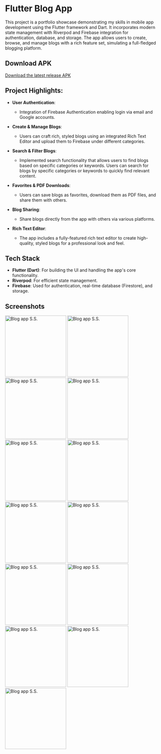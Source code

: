 # Flutter Blog App

This project is a portfolio showcase demonstrating my skills in mobile app development using the Flutter framework and Dart. It incorporates modern state management with Riverpod and Firebase integration for authentication, database, and storage. The app allows users to create, browse, and manage blogs with a rich feature set, simulating a full-fledged blogging platform.

## Download APK

[Download the latest release APK](https://anonymfile.com/jQ14l/app-release.apk)

## Project Highlights:

- **User Authentication**: 
  - Integration of Firebase Authentication enabling login via email and Google accounts.

- **Create & Manage Blogs**: 
  - Users can craft rich, styled blogs using an integrated Rich Text Editor and upload them to Firebase under different categories. 
  
- **Search & Filter Blogs**: 
  -  Implemented search functionality that allows users to find blogs based on specific categories or keywords. Users can search for blogs by specific categories or keywords to quickly find relevant content.
  
- **Favorites & PDF Downloads**: 
  - Users can save blogs as favorites, download them as PDF files, and share them with others.

- **Blog Sharing**: 
  - Share blogs directly from the app with others via various platforms.

- **Rich Text Editor**: 
  - The app includes a fully-featured rich text editor to create high-quality, styled blogs for a professional look and feel.

## Tech Stack

- **Flutter (Dart)**: For building the UI and handling the app's core functionality.
- **Riverpod**: For efficient state management.
- **Firebase**: Used for authentication, real-time database (Firestore), and storage.


## Screenshots
<div>
  <img src="assets/ScreenShots/s13.jpg" alt="Blog app S.S." width="200"/>
  <img src="assets/ScreenShots/s5.jpg" alt="Blog app S.S." width="200"/>
  <img src="assets/ScreenShots/s4.jpg" alt="Blog app S.S." width="200"/>
  <img src="assets/ScreenShots/s3.jpg" alt="Blog app S.S." width="200"/>
  <img src="assets/ScreenShots/s2.jpg" alt="Blog app S.S." width="200"/>
  <img src="assets/ScreenShots/s8.jpg" alt="Blog app S.S." width="200"/>
  <img src="assets/ScreenShots/s7.jpg" alt="Blog app S.S." width="200"/>
  <img src="assets/ScreenShots/s6.jpg" alt="Blog app S.S." width="200"/>
  <img src="assets/ScreenShots/s12.jpg" alt="Blog app S.S." width="200"/>
  <img src="assets/ScreenShots/s11.jpg" alt="Blog app S.S." width="200"/>
  <img src="assets/ScreenShots/s10.jpg" alt="Blog app S.S." width="200"/>
  <img src="assets/ScreenShots/s9.jpg" alt="Blog app S.S." width="200"/>
  <img src="assets/ScreenShots/s1.jpg" alt="Blog app S.S." width="200"/>
</div>


